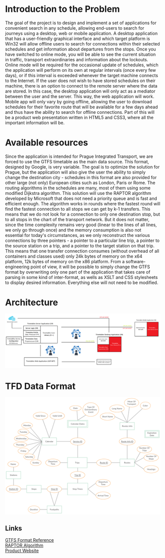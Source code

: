 <h1>Introduction to the Problem</h1>
The goal of the project is to design and implement a set of applications for convenient search in any schedule, allowing end-users to search for journeys using a desktop, web or mobile application. A desktop application that has a user-friendly graphical interface and which target platform is Win32 will allow offline users to search for connections within their selected schedules and get information about departures from the stops. Once you have switched to online mode, you will be able to see the current situation in traffic, transport extraordinaries and information about the lockouts. Online mode will be required for the occasional update of schedules, which the application will perform on its own at regular intervals (once every few days), or if this interval is exceeded whenever the target machine connects to the Internet. If the user does not wish to have stored schedules on their machine, there is an option to connect to the remote server where the data are stored. In this case, the desktop application will only act as a mediator between the user and the server. This way, the web application will work. Mobile app will only vary by going offline, allowing the user to download schedules for their favorite route that will be available for a few days ahead and thus have the ability to search for offline connections. Part of this will be a product web presentation written in HTML5 and CSS3, where all the important information will be.

<h1>Available resources</h1>
Since the application is intended for Prague Integrated Transport, we are forced to use the GTFS timetable as the main data source. This format, designed by Google, is very variable. The goal is to optimize the solution for Prague, but the application will also give the user the ability to simply change the destination city - schedules in this format are also provided for other large (not only) European cities such as London, Paris or Rome. The routing algorithms in the schedules are many, most of them using some modified Dijkstra algorithm. This solution will use the RAPTOR algorithm developed by Microsoft that does not need a priority queue and is fast and efficient enough. The algorithm works in rounds where the fastest round will find the fastest connection to all stops we can get by k-1 transfers. This means that we do not look for a connection to only one destination stop, but to all stops in the chart of the transport network. But it does not matter, since the time complexity remains very good (linear to the lines of all lines, we only go through once) and the memory consumption is also not essential for today's circumstances, as we only reconstruct the various connections by three pointers - a pointer to a particular line trip, a pointer to the source station on a trip, and a pointer to the target station on that trip. This means that one transfer connection consumes (without overhead of all containers and classes used) only 24k bytes of memory on the x64 platform, 12k bytes of memory on the x86 platform. From a software-engineering point of view, it will be possible to simply change the GTFS format by overwriting only one part of the application that takes care of parsing in some kind of inter-format, as wells as XSLT and CSS stylesheets to display desired information. Everything else will not need to be modified.

<h1>Architecture</h1>
<img src="Architecture.png">

<h1>TFD Data Format</h1>
<img src="TFD_Data_Format.png">

<h2>Links</h2>
<a href="https://developers.google.com/transit/gtfs/reference/">GTFS Format Reference</a><br>
<a href="https://www.microsoft.com/en-us/research/wp-content/uploads/2012/01/raptor_alenex.pdf">RAPTOR Algorithm</a><br>
<a href="http://timetables2019.cz">Product Website</a>
